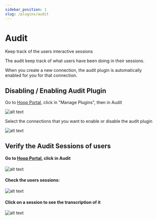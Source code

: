 ```yaml
---
sidebar_position: 1
slug: /plugins/audit
---
```


# Audit

Keep track of the users interactive sessions

The audit keep track of what users have been doing in their sessions.

When you create a new connection, the audit plugin is automatically enabled
for you for that connection.

## Disabling / Enabling Audit Plugin

Go to [Hoop Portal](https://app.hoop.dev), click in "Manage Plugins", then in Audit

![alt text](https://hoopartifacts.s3.amazonaws.com/screenshots/hoop/browser-manage-plugins-audit.png)

Select the connections that you want to enable or disable the audit plugin

![alt text](https://hoopartifacts.s3.amazonaws.com/screenshots/hoop/browser-manage-plugin-modal-audit.png)

## Verify the Audit Sessions of users

#### Go to [Hoop Portal](https://app.hoop.dev), click in Audit

![alt text](https://hoopartifacts.s3.amazonaws.com/screenshots/hoop/browser-menu-audit.png)

#### Check the users sessions:

![alt text](https://hoopartifacts.s3.amazonaws.com/screenshots/hoop/browser-manage-plugin-audit-home.png)

#### Click on a session to see the transcription of it

![alt text](https://hoopartifacts.s3.amazonaws.com/screenshots/hoop/browser-manage-plugin-audit-play.png)

